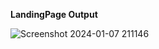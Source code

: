 **LandingPage Output**<br/>

![Screenshot 2024-01-07 211146](https://github.com/PrashantBarai/OCTANET_WD_JANUARY/assets/144236026/b3b66b26-fdc1-485d-970b-dafdf9fa4215)
